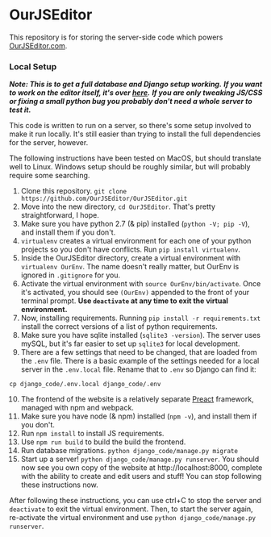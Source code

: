 # OurJSEditor
This repository is for storing the server-side code which powers [OurJSEditor.com](https://ourjseditor.com).

### Local Setup
***Note: This is to get a full database and Django setup working.***
***If you want to work on the editor itself, it's over [here](https://github.com/OurJSEditor/jstinker).***
***If you are only tweaking JS/CSS or fixing a small python bug you probably don't need a whole server to test it.***

This code is written to run on a server, so there's some setup involved to make it run locally. It's still easier than trying to install the full dependencies for the server, however.

The following instructions have been tested on MacOS, but should translate well to Linux.
Windows setup should be roughly similar, but will probably require some searching.
1. Clone this repository. `git clone https://github.com/OurJSEditor/OurJSEditor.git`
2. Move into the new directory, `cd OurJSEditor`. That's pretty straightforward, I hope.
3. Make sure you have python 2.7 (& pip) installed (`python -V; pip -V`), and install them if you don't.
4. `virtualenv` creates a virtual environment for each one of your python projects so you don't have conflicts. Run `pip install virtualenv`.
5. Inside the OurJSEditor directory, create a virtual environment with `virtualenv OurEnv`. The name doesn't really matter, but OurEnv is ignored in `.gitignore` for you.
6. Activate the virtual environment with `source OurEnv/bin/activate`. Once it's activated, you should see `(OurEnv)` appended to the front of your terminal prompt. **Use `deactivate` at any time to exit the virtual environment.**
7. Now, installing requirements. Running `pip install -r requirements.txt` install the correct versions of a list of python requirements.
8. Make sure you have sqlite installed (`sqlite3 -version`). The server uses mySQL, but it's far easier to set up `sqlite3` for local development.
9. There are a few settings that need to be changed, that are loaded from the `.env` file. There is a basic example of the settings needed for a local server in the `.env.local` file. Rename that to `.env` so Django can find it:
```
cp django_code/.env.local django_code/.env
```
10. The frontend of the website is a relatively separate [Preact](https://github.com/developit/preact) framework, managed with npm and webpack.
11. Make sure you have node (& npm) installed (`npm -v`), and install them if you don't.
12. Run `npm install` to install JS requirements.
13. Use `npm run build` to build the build the frontend.
14. Run database migrations. `python django_code/manage.py migrate`
15. Start up a server! `python django_code/manage.py runserver`. You should now see you own copy of the website at http://localhost:8000, complete with the ability to create and edit users and stuff! You can stop following these instructions now.

After following these instructions, you can use ctrl+C to stop the server and `deactivate` to exit the virtual environment.
Then, to start the server again, re-activate the virtual environment and use `python django_code/manage.py runserver`.
